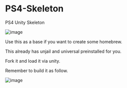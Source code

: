 # PS4-Skeleton
 PS4 Unity Skeleton
 
 ![image](https://user-images.githubusercontent.com/12253240/146817026-2edaee93-a0fd-437f-8df4-ddf860ba5dde.png)

 
 Use this as a base if you want to create some homebrew.
 
 This already has unjail and universal preinstalled for you.
 
 Fork it and load it via unity.
 
 Remember to build it as follow.
 
 ![image](https://user-images.githubusercontent.com/12253240/146817121-f4d393ff-80e6-467b-a267-33ae76a0edce.png)
 
